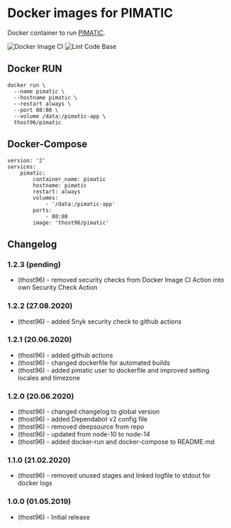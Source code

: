 # Docker images for PIMATIC
Docker container to run [PIMATIC](https://pimatic.org).

![Docker Image CI](https://github.com/thost96/docker-pimatic/workflows/Docker%20Image%20CI/badge.svg)
![Lint Code Base](https://github.com/thost96/docker-pimatic/workflows/Lint%20Code%20Base/badge.svg)

## Docker RUN

    docker run \
      --name pimatic \
      --hostname pimatic \
      --restart always \  
      --port 80:80 \
      --volume /data:/pimatic-app \
      thost96/pimatic

## Docker-Compose

    version: '2'
    services:
        pimatic:
            container_name: pimatic
            hostname: pimatic        
            restart: always
            volumes:
                - '/data:/pimatic-app'
            ports:
                - 80:80
            image: 'thost96/pimatic'


## Changelog

### 1.2.3 (pending)
* (thost96) - removed security checks from Docker Image CI Action into own Security Check Action

### 1.2.2 (27.08.2020)
* (thost96) - added Snyk security check to github actions

### 1.2.1 (20.06.2020)
* (thost96) - added github actions
* (thost96) - changed dockerfile for automated builds
* (thost96) - added pimatic user to dockerfile and improved setting locales and timezone

### 1.2.0 (20.06.2020)
* (thost96) - changed changelog to global version
* (thost96) - added Dependabot v2 config file
* (thost96) - removed deepsource from repo
* (thost96) - updated from node-10 to node-14
* (thost96) - added docker-run and docker-compose to README.md

### 1.1.0 (21.02.2020)
* (thost96) - removed unused stages and linked logfile to stdout for docker logs

### 1.0.0 (01.05.2019)
* (thost96) - Initial release
